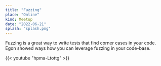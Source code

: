 ```yaml
---
title: "Fuzzing"
place: "Online"
kind: Meetup
date: "2022-06-21"
splash: "splash.png"
---
```


Fuzzing is a great way to write tests that find corner cases in your code. Egon showed ways how you can leverage fuzzing in your code-base.

{{< youtube "hpma-Ltottg" >}}